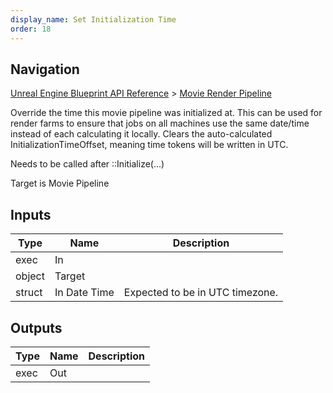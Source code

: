 ```yaml
---
display_name: Set Initialization Time
order: 18
---
```

## Navigation

[Unreal Engine Blueprint API Reference](https://dev.epicgames.com/documentation/en-us/unreal-engine/BlueprintAPI) > [Movie Render Pipeline](https://dev.epicgames.com/documentation/en-us/unreal-engine/BlueprintAPI/MovieRenderPipeline)

Override the time this movie pipeline was initialized at. This can be used for render farms
to ensure that jobs on all machines use the same date/time instead of each calculating it locally.
Clears the auto-calculated InitializationTimeOffset, meaning time tokens will be written in UTC.

Needs to be called after ::Initialize(...)

Target is Movie Pipeline

## Inputs

| Type | Name | Description |
| --- | --- | --- |
| exec | In |  |
| object | Target |  |
| struct | In Date Time | Expected to be in UTC timezone. |

## Outputs

| Type | Name | Description |
| --- | --- | --- |
| exec | Out |  |
